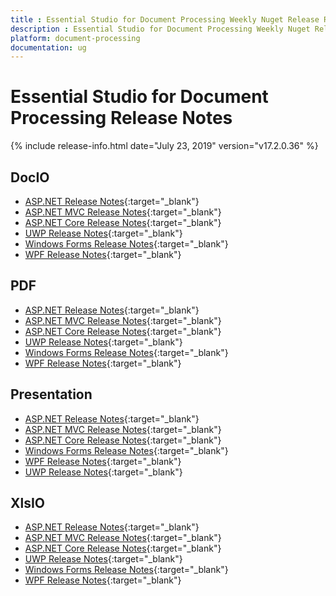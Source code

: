 ```yaml
---
title : Essential Studio for Document Processing Weekly Nuget Release Release Notes  
description : Essential Studio for Document Processing Weekly Nuget Release Release Notes  
platform: document-processing
documentation: ug
---
```


# Essential Studio for Document Processing  Release Notes  

{% include release-info.html date="July 23, 2019" version="v17.2.0.36" %} 

## DocIO

* [ASP.NET Release Notes](/aspnet/release-notes/v17.2.0.36#docio){:target="_blank"}
* [ASP.NET MVC Release Notes](/aspnetmvc/release-notes/v17.2.0.36#docio){:target="_blank"}
* [ASP.NET Core Release Notes](/aspnet-core/release-notes/v17.2.0.36#docio){:target="_blank"}
* [UWP Release Notes](/uwp/release-notes/v17.2.0.36#docio){:target="_blank"}
* [Windows Forms Release Notes](/windowsforms/release-notes/v17.2.0.36#docio){:target="_blank"}
* [WPF Release Notes](/wpf/release-notes/v17.2.0.36#docio){:target="_blank"}


## PDF

* [ASP.NET Release Notes](/aspnet/release-notes/v17.2.0.36#pdf){:target="_blank"}
* [ASP.NET MVC Release Notes](/aspnetmvc/release-notes/v17.2.0.36#pdf){:target="_blank"}
* [ASP.NET Core Release Notes](/aspnet-core/release-notes/v17.2.0.36#pdf){:target="_blank"}
* [UWP Release Notes](/uwp/release-notes/v17.2.0.36#pdf){:target="_blank"}
* [Windows Forms Release Notes](/windowsforms/release-notes/v17.2.0.36#pdf){:target="_blank"}
* [WPF Release Notes](/wpf/release-notes/v17.2.0.36#pdf){:target="_blank"}


## Presentation

* [ASP.NET Release Notes](/aspnet/release-notes/v17.2.0.36#presentation){:target="_blank"}
* [ASP.NET MVC Release Notes](/aspnetmvc/release-notes/v17.2.0.36#presentation){:target="_blank"}
* [ASP.NET Core Release Notes](/aspnet-core/release-notes/v17.2.0.36#presentation){:target="_blank"}
* [Windows Forms Release Notes](/windowsforms/release-notes/v17.2.0.36#presentation){:target="_blank"}
* [WPF Release Notes](/wpf/release-notes/v17.2.0.36#presentation){:target="_blank"}
* [UWP Release Notes](/uwp/release-notes/v17.2.0.36#presentation){:target="_blank"}


## XlsIO

* [ASP.NET Release Notes](/aspnet/release-notes/v17.2.0.36#xlsio){:target="_blank"}
* [ASP.NET MVC Release Notes](/aspnetmvc/release-notes/v17.2.0.36#xlsio){:target="_blank"}
* [ASP.NET Core Release Notes](/aspnet-core/release-notes/v17.2.0.36#xlsio){:target="_blank"}
* [UWP Release Notes](/uwp/release-notes/v17.2.0.36#xlsio){:target="_blank"}
* [Windows Forms Release Notes](/windowsforms/release-notes/v17.2.0.36#xlsio){:target="_blank"}
* [WPF Release Notes](/wpf/release-notes/v17.2.0.36#xlsio){:target="_blank"}